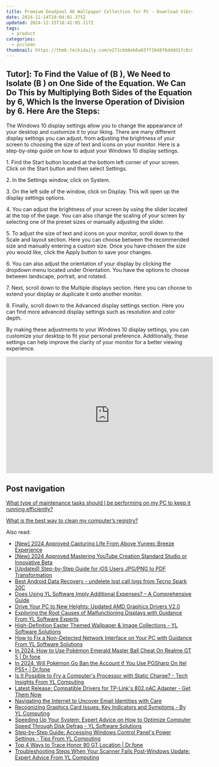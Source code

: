 ```yaml
---
title: Premium Deadpool 4K Wallpaper Collection for PC - Download Vibrant Photos & Images by YL Computing
date: 2024-12-14T19:04:01.375Z
updated: 2024-12-15T18:42:05.117Z
tags:
  - product
categories:
  - pcclean
thumbnail: https://thmb.techidaily.com/e271cbb6eb6a65ff2648f6dddd1fc0c078a843660eba98a715724fa951b431ee.jpg
---
```


## Tutor]: To Find the Value of \(B \), We Need to Isolate \(B \) on One Side of the Equation. We Can Do This by Multiplying Both Sides of the Equation by 6, Which Is the Inverse Operation of Division by 6. Here Are the Steps:

The Windows 10 display settings allow you to change the appearance of your desktop and customize it to your liking. There are many different display settings you can adjust, from adjusting the brightness of your screen to choosing the size of text and icons on your monitor. Here is a step-by-step guide on how to adjust your Windows 10 display settings. 

1\. Find the Start button located at the bottom left corner of your screen. Click on the Start button and then select Settings.

2\. In the Settings window, click on System.

3\. On the left side of the window, click on Display. This will open up the display settings options. 

4\. You can adjust the brightness of your screen by using the slider located at the top of the page. You can also change the scaling of your screen by selecting one of the preset sizes or manually adjusting the slider.

5\. To adjust the size of text and icons on your monitor, scroll down to the Scale and layout section. Here you can choose between the recommended size and manually entering a custom size. Once you have chosen the size you would like, click the Apply button to save your changes.

6\. You can also adjust the orientation of your display by clicking the dropdown menu located under Orientation. You have the options to choose between landscape, portrait, and rotated.

7\. Next, scroll down to the Multiple displays section. Here you can choose to extend your display or duplicate it onto another monitor.

8\. Finally, scroll down to the Advanced display settings section. Here you can find more advanced display settings such as resolution and color depth. 

By making these adjustments to your Windows 10 display settings, you can customize your desktop to fit your personal preference. Additionally, these settings can help improve the clarity of your monitor for a better viewing experience.

<!-- affiliate ads begin -->
<iframe width="560" height="315" src="https://www.youtube.com/embed/HSFNIAYChbA?si=4TIlsUrYmY5vP2il" title="YouTube video player" frameborder="0" allow="accelerometer; autoplay; clipboard-write; encrypted-media; gyroscope; picture-in-picture; web-share" referrerpolicy="strict-origin-when-cross-origin" allowfullscreen></iframe>
<!-- affiliate ads end -->

## Post navigation

[What type of maintenance tasks should I be performing on my PC to keep it running efficiently?](https://tools.techidaily.com/pcclean/products/)

[What is the best way to clean my computer’s registry?](https://tools.techidaily.com/pcclean/products/)

<ins class="adsbygoogle"
     style="display:block"
     data-ad-format="autorelaxed"
     data-ad-client="ca-pub-7571918770474297"
     data-ad-slot="1223367746"></ins>

<ins class="adsbygoogle"
     style="display:block"
     data-ad-client="ca-pub-7571918770474297"
     data-ad-slot="8358498916"
     data-ad-format="auto"
     data-full-width-responsive="true"></ins>

<span class="atpl-alsoreadstyle">Also read:</span>
<div><ul>
<li><a href="https://fox-boxes.techidaily.com/new-2024-approved-capturing-life-from-above-yuneec-breeze-experience/"><u>[New] 2024 Approved Capturing Life From Above Yuneec Breeze Experience</u></a></li>
<li><a href="https://youtube-webster.techidaily.com/024-approved-mastering-youtube-creation-standard-studio-or-innovative-beta/"><u>[New] 2024 Approved Mastering YouTube Creation Standard Studio or Innovative Beta</u></a></li>
<li><a href="https://extra-support.techidaily.com/updated-step-by-step-guide-for-ios-users-jpgpng-to-pdf-transformation/"><u>[Updated] Step-by-Step Guide for iOS Users JPG/PNG to PDF Transformation</u></a></li>
<li><a href="https://phone-solutions.techidaily.com/best-android-data-recovery-undelete-lost-call-logs-from-tecno-spark-20c-by-fonelab-android-recover-call-logs/"><u>Best Android Data Recovery - undelete lost call logs from Tecno Spark 20C</u></a></li>
<li><a href="https://discover-awesome.techidaily.com/does-using-yl-software-imply-additional-expenses-a-comprehensive-guide/"><u>Does Using YL Software Imply Additional Expenses? – A Comprehensive Guide</u></a></li>
<li><a href="https://network-issues.techidaily.com/drive-your-pc-to-new-heights-updated-amd-graphics-drivers-v20/"><u>Drive Your PC to New Heights: Updated AMD Graphics Drivers V2.0</u></a></li>
<li><a href="https://discover-awesome.techidaily.com/exploring-the-root-causes-of-malfunctioning-displays-with-guidance-from-yl-software-experts/"><u>Exploring the Root Causes of Malfunctioning Displays with Guidance From YL Software Experts</u></a></li>
<li><a href="https://discover-awesome.techidaily.com/high-definition-easter-themed-wallpaper-and-image-collections-yl-software-solutions/"><u>High-Definition Easter Themed Wallpaper & Image Collections - YL Software Solutions</u></a></li>
<li><a href="https://discover-awesome.techidaily.com/how-to-fix-a-non-detected-network-interface-on-your-pc-with-guidance-from-yl-software-solutions/"><u>How to Fix a Non-Detected Network Interface on Your PC with Guidance From YL Software Solutions</u></a></li>
<li><a href="https://pokemon-go-android.techidaily.com/in-2024-how-to-use-pokemon-emerald-master-ball-cheat-on-realme-gt-5-drfone-by-drfone-virtual-android/"><u>In 2024, How to Use Pokémon Emerald Master Ball Cheat On Realme GT 5 | Dr.fone</u></a></li>
<li><a href="https://android-pokemon-go.techidaily.com/in-2024-will-pokemon-go-ban-the-account-if-you-use-pgsharp-on-itel-p55plus-drfone-by-drfone-virtual-android/"><u>In 2024, Will Pokémon Go Ban the Account if You Use PGSharp On Itel P55+ | Dr.fone</u></a></li>
<li><a href="https://discover-awesome.techidaily.com/is-it-possible-to-fry-a-computers-processor-with-static-charge-tech-insights-from-yl-computing/"><u>Is It Possible to Fry a Computer's Processor with Static Charge? - Tech Insights From YL Computing</u></a></li>
<li><a href="https://win-dash.techidaily.com/latest-release-compatible-drivers-for-tp-links-802nac-adapter-get-them-now/"><u>Latest Release: Compatible Drivers for TP-Link's 802.nAC Adapter - Get Them Now</u></a></li>
<li><a href="https://techtrends.techidaily.com/navigating-the-internet-to-uncover-email-identities-with-care/"><u>Navigating the Internet to Uncover Email Identities with Care</u></a></li>
<li><a href="https://discover-awesome.techidaily.com/recognizing-graphics-card-issues-key-indicators-and-symptoms-by-yl-computing/"><u>Recognizing Graphics Card Issues: Key Indicators and Symptoms - By YL Computing</u></a></li>
<li><a href="https://discover-awesome.techidaily.com/speeding-up-your-system-expert-advice-on-how-to-optimize-computer-speed-through-disk-defrag-yl-software-solutions/"><u>Speeding Up Your System: Expert Advice on How to Optimize Computer Speed Through Disk Defrag - YL Software Solutions</u></a></li>
<li><a href="https://discover-awesome.techidaily.com/step-by-step-guide-accessing-windows-control-panels-power-settings-tips-from-yl-computing/"><u>Step-by-Step Guide: Accessing Windows Control Panel's Power Settings - Tips From YL Computing</u></a></li>
<li><a href="https://android-location-track.techidaily.com/top-4-ways-to-trace-honor-90-gt-location-drfone-by-drfone-virtual-android/"><u>Top 4 Ways to Trace Honor 90 GT Location | Dr.fone</u></a></li>
<li><a href="https://discover-awesome.techidaily.com/troubleshooting-steps-when-your-scanner-fails-post-windows-update-expert-advice-from-yl-computing/"><u>Troubleshooting Steps When Your Scanner Fails Post-Windows Update: Expert Advice From YL Computing</u></a></li>
</ul></div>

